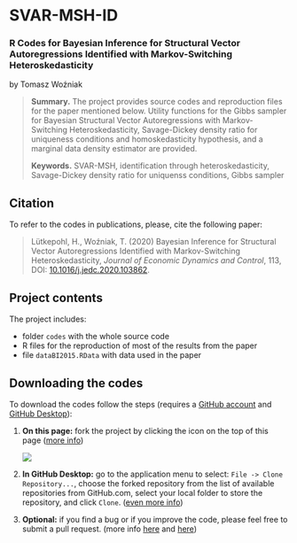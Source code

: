 # SVAR-MSH-ID
### R Codes for Bayesian Inference for Structural Vector Autoregressions Identified with Markov-Switching Heteroskedasticity

by Tomasz Woźniak

> **Summary.** The project provides source codes and reproduction files for the paper mentioned below. Utility functions for the Gibbs sampler for Bayesian Structural Vector Autoregressions with Markov-Switching Heteroskedasticity, Savage-Dickey density ratio for uniqueness conditions and homoskedasticity hypothesis, and a marginal data density estimator are provided.
>
> **Keywords.** SVAR-MSH, identification through heteroskedasticity, Savage-Dickey density ratio for uniquenss conditions, Gibbs sampler

## Citation

To refer to the codes in publications, please, cite the following paper:

> Lütkepohl, H., Woźniak, T. (2020) Bayesian Inference for Structural Vector Autoregressions Identified with Markov-Switching Heteroskedasticity, *Journal of Economic Dynamics and Control*, 113, DOI: [10.1016/j.jedc.2020.103862](https://doi.org/10.1016/j.jedc.2020.103862).

## Project contents

The project includes:

- folder `codes` with the whole source code
- R files for the reproduction of most of the results from the paper
- file `dataBI2015.RData` with data used in the paper

## Downloading the codes

To download the codes follow the steps (requires a [GitHub account](https://github.com) and [GitHub Desktop](https://desktop.github.com/)):

1. **On this page:** fork the project by clicking the icon on the top of this page ([more info](https://guides.github.com/activities/forking/))

   ![](https://github-images.s3.amazonaws.com/help/bootcamp/Bootcamp-Fork.png)

2. **In GitHub Desktop:** go to the application menu to select: `File -> Clone Repository...`, choose the forked repository from the list of available repositories from GitHub.com, select your local folder to store the repository, and click `Clone`. ([even more info](https://docs.github.com/en/get-started/quickstart/fork-a-repo))

3. **Optional:** if you find a bug or if you improve the code, please feel free to submit a pull request. (more info [here](https://docs.github.com/en/github/collaborating-with-pull-requests/proposing-changes-to-your-work-with-pull-requests/about-pull-requests) and [here](https://docs.github.com/en/github/collaborating-with-pull-requests/proposing-changes-to-your-work-with-pull-requests/creating-a-pull-request))
